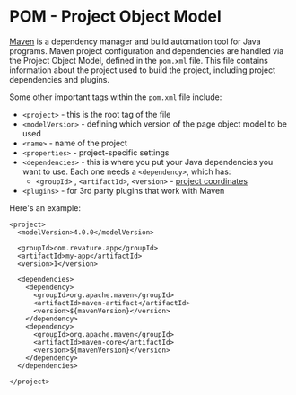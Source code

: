 # POM - Project Object Model 

[Maven](https://maven.apache.org/) is a dependency manager and build automation tool for Java programs. Maven project configuration and dependencies are handled via the Project Object Model, defined in the `pom.xml` file. This file contains information about the project used to build the project, including project dependencies and plugins.

Some other important tags within the `pom.xml` file include:
* `<project>` - this is the root tag of the file
* `<modelVersion>` - defining which version of the page object model to be used
* `<name>` - name of the project
* `<properties>` - project-specific settings
* `<dependencies>` - this is where you put your Java dependencies you want to use. Each one needs a `<dependency>`, which has:
  * `<groupId>` , `<artifactId>`, `<version>` - [project coordinates](./Project-Coordinates.md)
* `<plugins>` - for 3rd party plugins that work with Maven


Here's an example:

```
<project>
  <modelVersion>4.0.0</modelVersion>
 
  <groupId>com.revature.app</groupId>
  <artifactId>my-app</artifactId>
  <version>1</version>
  
  <dependencies>
    <dependency>
      <groupId>org.apache.maven</groupId>
      <artifactId>maven-artifact</artifactId>
      <version>${mavenVersion}</version>
    </dependency>
    <dependency>
      <groupId>org.apache.maven</groupId>
      <artifactId>maven-core</artifactId>
      <version>${mavenVersion}</version>
    </dependency>
  </dependencies>

</project>
```
